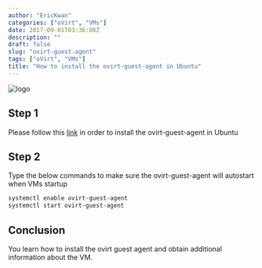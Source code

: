 ```yaml
---
author: "EricKwan"
categories: ["oVirt", "VMs"]
date: 2017-09-01T03:36:08Z
description: ""
draft: false
slug: "ovirt-guest-agent"
tags: ["oVirt", "VMs"]
title: "How to install the ovirt-guest-agent in Ubuntu"
---
```


![logo](/content/images/2017/09/ovirt-guestagent-001-700x210.png)

## Step 1

Please follow this [link](https://www.ovirt.org/documentation/how-to/guest-agent/install-the-guest-agent-in-ubuntu/) in order to install the ovirt-guest-agent in Ubuntu

## Step 2

Type the below commands to make sure the ovirt-guest-agent will autostart when VMs startup

```sh
systemctl enable ovirt-guest-agent
systemctl start ovirt-guest-agent
```

## Conclusion

You learn how to install the ovirt guest agent and obtain additional information about the VM.
